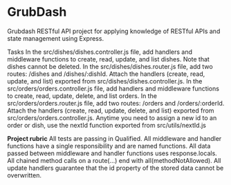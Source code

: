 # GrubDash

Grubdash RESTful API project for applying knowledge of RESTful APIs and state management using Express.


Tasks
In the src/dishes/dishes.controller.js file, add handlers and middleware functions to create, read, update, and list dishes. Note that dishes cannot be deleted.
In the src/dishes/dishes.router.js file, add two routes: /dishes and /dishes/:dishId. Attach the handlers (create, read, update, and list) exported from src/dishes/dishes.controller.js.
In the src/orders/orders.controller.js file, add handlers and middleware functions to create, read, update, delete, and list orders.
In the src/orders/orders.router.js file, add two routes: /orders and /orders/:orderId. Attach the handlers (create, read, update, delete, and list) exported from src/orders/orders.controller.js.
Anytime you need to assign a new id to an order or dish, use the nextId function exported from src/utils/nextId.js

**Project rubric**
All tests are passing in Qualified.
All middleware and handler functions have a single responsibility and are named functions.
All data passed between middleware and handler functions uses response.locals.
All chained method calls on a route(...) end with all(methodNotAllowed).
All update handlers guarantee that the id property of the stored data cannot be overwritten.
